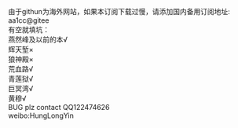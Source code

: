 由于githun为海外网站，如果本订阅下载过慢，请添加国内备用订阅地址: aa1cc@gitee  
有空就填坑：  
燕然峰及以前的本√  
辉天堑×  
狼神殿×  
荒血路√  
青莲狱√  
巨冥湾√  
黄穆√  
BUG plz contact QQ122474626  
weibo:HungLongYin  
